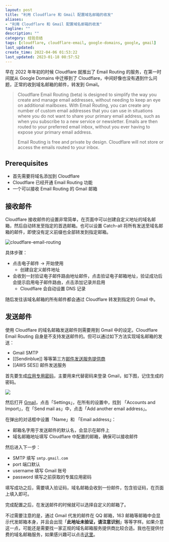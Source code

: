 ```yaml
---
layout: post
title: "利用 Cloudflare 和 Gmail 配置域名邮箱的收发"
aliases: 
- "利用 Cloudflare 和 Gmail 配置域名邮箱的收发"
tagline: ""
description: ""
category: 经验总结
tags: [cloudflare, cloudflare-email, google-domains, google, gmail]
last_updated:
create_time: 2022-04-06 01:53:22
last_updated: 2023-01-18 08:57:52
---
```


早在 2022 年年初的时候 Cloudflare 就推出了 Email Routing 的服务，在第一时间就从 Google Domains 中迁移到了 Cloudflare，中间好像也没有遇到什么问题，正常的收到域名邮箱的邮件，转发到 Gmail。

> Cloudflare Email Routing (beta) is designed to simplify the way you create and manage email addresses, without needing to keep an eye on additional mailboxes. With Email Routing, you can create any number of custom email addresses that you can use in situations where you do not want to share your primary email address, such as when you subscribe to a new service or newsletter. Emails are then routed to your preferred email inbox, without you ever having to expose your primary email address.
>
> Email Routing is free and private by design. Cloudflare will not store or access the emails routed to your inbox.

## Prerequisites

- 首先需要将域名添加到 Cloudflare
- Cloudflare 已经开通 Email Routing 功能
- 一个可以接收 Email Routing 的 Gmail 邮箱

## 接收邮件

Cloudflare 接收邮件的设置非常简单，在页面中可以创建自定义地址的域名邮箱，然后自动转发至指定的首选邮箱。也可以设置 Catch-all 将所有发送至域名邮箱的邮件，即使没有定义前缀也全部转发到指定邮箱。

![cloudflare-email-routing](https://photo.einverne.info/images/2023/01/18/gA33.png)

具体步骤：

- 点击电子邮件 -> 开始使用
  - 创建自定义邮件地址
- 会收到一封验证电子邮件路由地址邮件，点击验证电子邮箱地址，验证成功后会提示启用电子邮件路由，点击添加记录并启用
  - Cloudflare 会自动设置 DNS 记录

随后发往该域名邮箱的所有邮件都会通过 Cloudflare 转发到指定的 Gmail 中。

## 发送邮件

使用 Cloudflare 的域名邮箱发送邮件则需要用到 Gmail 中的设定。Cloudflare Email Routing 自身是不支持发送邮件的。但可以通过如下方法实现域名邮箱的发送：

- Gmail SMTP
- [[Sendinblue]] 等等第三方[邮件发送服务提供商](/post/2017/07/email-services-collection.html)
- [[AWS SES]] 邮件发送服务

首先要生成[应用专用密码](https://myaccount.google.com/apppasswords)，主要用来代替密码来登录 Gmail，如下图，记住生成的密码。

![](https://photo.einverne.info/images/2023/01/18/gUxY.png)

然后打开 [Gmail](https://mail.google.com/mail)，点击「Settings」，在所有的设置中，找到 「Accounts and Import」，在「Send mail as」中，点击「Add another email address」。

在弹出的对话框中设置「Name」和 「Email address」：

- 邮箱名字用于发送邮件的默认名，会显示在邮件上
- 域名邮箱地址填写 Cloudflare 中配置的邮箱，确保可以接收邮件

然后进入下一步：

- SMTP 填写 `smtp.gmail.com`
- port 端口默认
- username 填写 Gmail 账号
- password 填写之前获取的专属应用密码

填写成功之后，需要填入验证码，域名邮箱会收到一份邮件，包含验证码，在页面上填入即可。

完成配置之后，在发送邮件的时候就可以选择自定义的邮箱了。

不过需要注意的是，通过 Gmail 代发的邮件在 QQ 邮箱，163 邮箱等邮箱中会显示代发邮箱本身，并且会出现「**此地址未验证，请注意识别**」等等字样。如果介意这一点，可能还是需要找一家正规的域名邮箱服务提供商比较合适。我也在提供付费的域名邮箱服务，如果感兴趣可以点击[这里](https://client.einverne.info/order.php?step=1&productGroup=9)。

